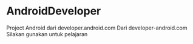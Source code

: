 # AndroidDeveloper
Project Android dari developer.android.com
Dari developer-android.com
Silakan gunakan untuk pelajaran
